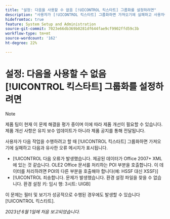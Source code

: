 ```yaml
---
title: "설정: 다음을 사용할 수 없음 [!UICONTROL 킥스타트] 그룹화를 설정하려면"
description: "사용자가 [!UICONTROL 킥스타트] 그룹화하면 가져오기에 실패하고 사용자에게 오류 메시지가 표시됩니다."
hidefromtoc: true
feature: System Setup and Administration
source-git-commit: 7023e66db369b0281df644fae9cf9902ffd59c3b
workflow-type: tm+mt
source-wordcount: '162'
ht-degree: 22%

---
```



# 설정: 다음을 사용할 수 없음 [!UICONTROL 킥스타트] 그룹화를 설정하려면

>[!NOTE]
>
>제품 팀이 현재 이 문제 해결을 평가 중이며 이에 따라 제품 개선이 필요할 수 있습니다. 제품 개선 사항은 유지 보수 업데이트가 아니라 제품 공지를 통해 전달됩니다.

사용자가 다음 작업을 수행하려고 할 때 [!UICONTROL 킥스타트] 그룹화하면 가져오기에 실패하고 다음과 유사한 오류 메시지가 표시됩니다.

* [!UICONTROL 다음 오류가 발생했습니다. 제공된 데이터가 Office 2007+ XML에 있는 것 같습니다. OLE2 Office 문서를 처리하는 POI 부분을 호출합니다. 이 데이터를 처리하려면 POI의 다른 부분을 호출해야 합니다(예: HSSF 대신 XSSF)]
* [!UICONTROL 죄송합니다. 문제가 발생했습니다. 환경 설정 파일을 찾을 수 없습니다. 환경 설정 키: 임시 행: 3시트: UIGB]

이 문제는 필터 및 보기가 성공적으로 수행된 경우에도 발생할 수 있습니다 [!UICONTROL 킥스타트].

_2023년 6월 1일에 처음 보고되었습니다._
